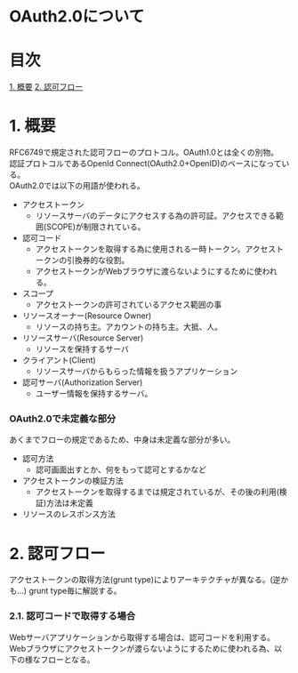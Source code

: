 # OAuth2.0について
# 目次
[1. 概要](#概要)
[2. 認可フロー](#認可フロー)

# 1. 概要  
RFC6749で規定された認可フローのプロトコル。OAuth1.0とは全くの別物。  
認証プロトコルであるOpenId Connect(OAuth2.0+OpenID)のベースになっている。  
OAuth2.0では以下の用語が使われる。  
- アクセストークン
  - リソースサーバのデータにアクセスする為の許可証。アクセスできる範囲(SCOPE)が制限されている。
- 認可コード
  - アクセストークンを取得する為に使用される一時トークン。アクセストークンの引換券的な役割。
  - アクセストークンがWebブラウザに渡らないようにするために使われる。
- スコープ
  - アクセストークンの許可されているアクセス範囲の事
- リソースオーナー(Resource Owner)
  - リソースの持ち主。アカウントの持ち主。大抵、人。
- リソースサーバ(Resource Server)
  - リソースを保持するサーバ
- クライアント(Client)
  - リソースサーバからもらった情報を扱うアプリケーション
- 認可サーバ(Authorization Server)
  - ユーザー情報を保持するサーバ。

### OAuth2.0で未定義な部分
あくまでフローの規定であるため、中身は未定義な部分が多い。
- 認可方法
  - 認可画面出すとか、何をもって認可とするかなど
- アクセストークンの検証方法
  - アクセストークンを取得するまでは規定されているが、その後の利用(検証)方法は未定義
- リソースのレスポンス方法

 
# 2. 認可フロー
アクセストークンの取得方法(grunt type)によりアーキテクチャが異なる。(逆かも...)
grunt type毎に解説する。

### 2.1. 認可コードで取得する場合
Webサーバアプリケーションから取得する場合は、認可コードを利用する。
Webブラウザにアクセストークンが渡らないようにするために使われる為、以下の様なフローとなる。



